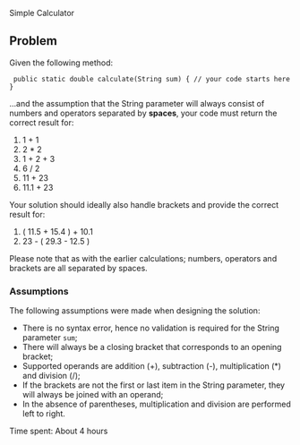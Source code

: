 Simple Calculator

## Problem
Given the following method:

` public static double calculate(String sum) {
    // your code starts here
}`

…and the assumption that the String parameter will always consist of numbers and operators separated by **spaces**, 
your code must return the correct result for:
1.	1 + 1
2.	2 * 2
3.	1 + 2 + 3
4.	6 / 2
5.	11 + 23
6.	11.1 + 23

Your solution should ideally also handle brackets and provide the correct result for:
1.	( 11.5 + 15.4 ) + 10.1
2.	23 - ( 29.3 - 12.5 )

Please note that as with the earlier calculations; numbers, operators and brackets are all separated by spaces.

### Assumptions
The following assumptions were made when designing the solution:
* There is no syntax error, hence no validation is required for the String parameter `sum`;
* There will always be a closing bracket that corresponds to an opening bracket;
* Supported operands are addition (+), subtraction (-), multiplication (*) and division (/);
* If the brackets are not the first or last item in the String parameter, they will always be joined with an operand;
* In the absence of parentheses, multiplication and division are performed left to right.

Time spent: About 4 hours
